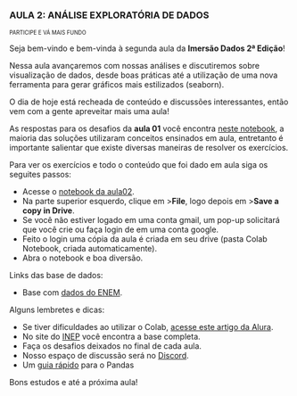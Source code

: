 ### AULA 2: ANÁLISE EXPLORATÓRIA DE DADOS
<sub><sup>PARTICIPE E VÁ MAIS FUNDO</sup></sub>

Seja bem-vindo e bem-vinda à segunda aula da **Imersão Dados 2ª Edição**!

Nessa aula avançaremos com nossas análises e discutiremos sobre visualização de dados, desde boas práticas até a utilização de uma nova ferramenta para gerar gráficos mais estilizados (seaborn).

O dia de hoje está recheada de conteúdo e discussões interessantes, então vem com a gente apreveitar mais uma aula!

As respostas para os desafios da **aula 01** você encontra [neste notebook](https://colab.research.google.com/drive/1AvI0cex0dFrcbob7PEq6NlMDmvTfRWxJ?usp=sharing), a maioria das soluções utilizaram conceitos ensinados em aula, entretanto é importante salientar que existe diversas maneiras de resolver os exercícios.

Para ver os exercícios e todo o conteúdo que foi dado em aula siga os seguites passos:

* Acesse o [notebook da aula02](https://colab.research.google.com/drive/1Z5BZDmU0voknsU75r-LkozQ9FRnBxEeM?usp=sharing).
* Na parte superior esquerdo, clique em >**File**, logo depois em >**Save a copy in Drive**.
* Se você não estiver logado em uma conta gmail, um pop-up solicitará que você crie ou faça login de em uma conta google.
* Feito o login uma cópia da aula é criada em seu drive (pasta Colab Notebook, criada automaticamente).
* Abra o notebook e boa diversão.

Links das base de dados:

* Base com [dados do ENEM](https://github.com/alura-cursos/imersao-dados-2-2020/blob/master/MICRODADOS_ENEM_2019_SAMPLE_43278.csv).

Alguns lembretes e dicas:

* Se tiver dificuldades ao utilizar o Colab, [acesse este artigo da Alura](https://www.alura.com.br/artigos/google-colab-o-que-e-e-como-usar).
* No site do [INEP](http://inep.gov.br/microdados) você encontra a base completa.
* Faça os desafios deixados no final de cada aula.
* Nosso espaço de discussão será no [Discord](https://caelum57945.acemlnb.com/lt.php?s=b84a5f4e0830a06567e5e2fcf3da5dfb&i=34A49A8A127).
* Um [guia rápido](https://pandas.pydata.org/Pandas_Cheat_Sheet.pdf) para o Pandas

Bons estudos e até a próxima aula!